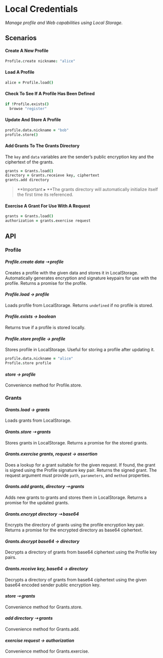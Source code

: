 # Local Credentials

_Manage profile and Web capabilities using Local Storage._

## Scenarios

#### Create A New Profile

```coffeescript
Profile.create nickname: "alice"
```

#### Load A Profile

```coffeescript
alice = Profile.load()
```

#### Check To See If A Profile Has Been Defined

```coffeescript
if !Profile.exists()
  browse "register"
```

#### Update And Store A Profile

```coffeescript
profile.data.nickname = "bob"
profile.store()
```

#### Add Grants To The Grants Directory

The `key` and `data` variables are the sender’s public encryption key and the ciphertext of the grants.

```coffeescript
grants = Grants.load()
directory = Grants.receieve key, ciphertext 
grants.add directory
```

> **Important ▸ **The grants directory will automatically initialize itself the first time its referenced.

#### Exercise A Grant For Use With A Request

```coffeescript
grants = Grants.load()
authorization = grants.exercise request
```

## API

### Profile

#### *Profile.create data ⇢ profile*

Creates a profile with the given data and stores it in LocalStorage. Automatically generates encryption and signature keypairs for use with the profile. Returns a promise for the profile.

#### *Profile.load → profile*

Loads profile from LocalStorage. Returns `undefined` if no profile is stored.

#### *Profile.exists → boolean*

Returns true if a profile is stored locally.

#### *Profile.store profile → profile*

Stores profile in LocalStorage. Useful for storing a profile after updating it.

```coffeescript
profile.data.nickname = "alice"
Profile.store profile
```

#### *store → profile*

Convenience method for Profile.store.

### Grants

#### *Grants.load → grants*

Loads grants from LocalStorage.

#### *Grants.store ⇢ grants*

Stores grants in LocalStorage. Returns a promise for the stored grants.

#### *Grants.exercise grants, request → assertion*

Does a lookup for a grant suitable for the given request. If found, the grant is signed using the Profile signature key pair. Returns the signed grant. The request argument must provide `path`, `parameters`, and `method` properties.

#### *Grants.add grants, directory ⇢ grants*

Adds new grants to grants and stores them in LocalStorage. Returns a promise for the updated grants.

#### *Grants.encrypt directory ⇢ base64*

Encrypts the directory of grants using the profile encryption key pair. Returns a promise for the encrypted directory as base64 ciphertext.

#### *Grants.decrypt base64 → directory*

Decrypts a directory of grants from base64 ciphertext using the Profile key pairs.

#### *Grants.receive key, base64 → directory*

Decrypts a directory of grants from base64 ciphertext using the given base64 encoded sender public encryption key.

#### *store ⇢ grants*

Convenience method for Grants.store.

#### *add directory ⇢ grants*

Convenience method for Grants.add.

#### *exercise request → authorization*

Convenience method for Grants.exercise.